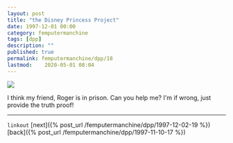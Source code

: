 ```yaml
---
layout: post
title: "the Disney Princess Project"
date: 1997-12-01 00:00
category: femputermanchine
tags: [dpp]
description: ""
published: true
permalink: femputermanchine/dpp/18
lastmod:	2020-05-01 08:04
---
```


<img src="{{ site.url }}/assets/img/dpp-18.jpg" maxwidth="1000" />


I think my friend, Roger is in prison. Can you help me? I'm if wrong, just provide the truth proof!

*****

`linkout`
[next]({% post_url /femputermanchine/dpp/1997-12-02-19 %})
[back]({% post_url /femputermanchine/dpp/1997-11-10-17 %})

